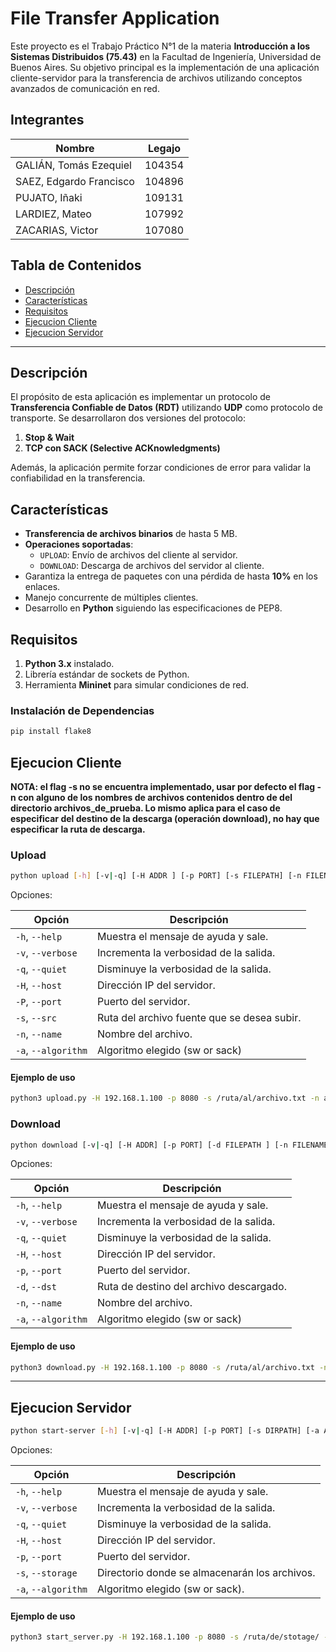 # File Transfer Application

Este proyecto es el Trabajo Práctico N°1 de la materia **Introducción a los Sistemas Distribuidos (75.43)** en la Facultad de Ingeniería, Universidad de Buenos Aires. Su objetivo principal es la implementación de una aplicación cliente-servidor para la transferencia de archivos utilizando conceptos avanzados de comunicación en red.

## Integrantes

| Nombre                      | Legajo  |
|-----------------------------|---------|
| GALIÁN, Tomás Ezequiel      | 104354  |
| SAEZ, Edgardo Francisco     | 104896  |
| PUJATO, Iñaki               | 109131  |
| LARDIEZ, Mateo              | 107992  |
| ZACARIAS, Victor            | 107080  |

## Tabla de Contenidos

- [Descripción](#descripción)
- [Características](#características)
- [Requisitos](#requisitos)
- [Ejecucion Cliente](#ejecucion-cliente)
- [Ejecucion Servidor](#ejecucion-servidor)

---

## Descripción

El propósito de esta aplicación es implementar un protocolo de **Transferencia Confiable de Datos (RDT)** utilizando **UDP** como protocolo de transporte. Se desarrollaron dos versiones del protocolo:

1. **Stop & Wait**
2. **TCP con SACK (Selective ACKnowledgments)**

Además, la aplicación permite forzar condiciones de error para validar la confiabilidad en la transferencia.

## Características

- **Transferencia de archivos binarios** de hasta 5 MB.
- **Operaciones soportadas**:
  - `UPLOAD`: Envío de archivos del cliente al servidor.
  - `DOWNLOAD`: Descarga de archivos del servidor al cliente.
- Garantiza la entrega de paquetes con una pérdida de hasta **10%** en los enlaces.
- Manejo concurrente de múltiples clientes.
- Desarrollo en **Python** siguiendo las especificaciones de PEP8.

## Requisitos

1. **Python 3.x** instalado.
2. Librería estándar de sockets de Python.
3. Herramienta **Mininet** para simular condiciones de red.

### Instalación de Dependencias

```bash
pip install flake8
```

## Ejecucion Cliente

**NOTA: el flag -s no se encuentra implementado, usar por defecto el flag -n con alguno de los nombres de archivos contenidos dentro de del directorio archivos_de_prueba. Lo mismo aplica para el caso de especificar del destino de la descarga (operación download), no hay que especificar la ruta de descarga.**


### Upload
```bash
python upload [-h] [-v|-q] [-H ADDR ] [-p PORT] [-s FILEPATH] [-n FILENAME] [-a ALGORITHM]
```

Opciones:

| Opción         | Descripción                                  |
|----------------|----------------------------------------------|
| `-h`, `--help` | Muestra el mensaje de ayuda y sale.          |
| `-v`, `--verbose` | Incrementa la verbosidad de la salida.    |
| `-q`, `--quiet` | Disminuye la verbosidad de la salida.       |
| `-H`, `--host` | Dirección IP del servidor.                   |
| `-P`, `--port` | Puerto del servidor.                        |
| `-s`, `--src` | Ruta del archivo fuente que se desea subir.  |
| `-n`, `--name` | Nombre del archivo.                         |
| `-a`, `--algorithm` | Algoritmo elegido (sw or sack)         |



#### Ejemplo de uso
```bash
python3 upload.py -H 192.168.1.100 -p 8080 -s /ruta/al/archivo.txt -n archivo.txt -a sack
```

### Download
```bash
python download [-v|-q] [-H ADDR] [-p PORT] [-d FILEPATH ] [-n FILENAME ] [-a ALGORITHM]
```

Opciones:

| Opción            | Descripción                                      |
|-------------------|--------------------------------------------------|
| `-h`, `--help`    | Muestra el mensaje de ayuda y sale.              |
| `-v`, `--verbose` | Incrementa la verbosidad de la salida.           |
| `-q`, `--quiet`   | Disminuye la verbosidad de la salida.            |
| `-H`, `--host`    | Dirección IP del servidor.                       |
| `-p`, `--port`    | Puerto del servidor.                            |
| `-d`, `--dst`     | Ruta de destino del archivo descargado.          |
| `-n`, `--name`    | Nombre del archivo.                             |
| `-a`, `--algorithm` | Algoritmo elegido (sw or sack)               |


#### Ejemplo de uso
```bash
python3 download.py -H 192.168.1.100 -p 8080 -s /ruta/al/archivo.txt -n archivo.txt -a sack
```

--- 

## Ejecucion Servidor

```bash
python start-server [-h] [-v|-q] [-H ADDR] [-p PORT] [-s DIRPATH] [-a ALGORITHM]
```
Opciones:

| Opción              | Descripción                                   |
|---------------------|-----------------------------------------------|
| `-h`, `--help`      | Muestra el mensaje de ayuda y sale.           |
| `-v`, `--verbose`   | Incrementa la verbosidad de la salida.        |
| `-q`, `--quiet`     | Disminuye la verbosidad de la salida.         |
| `-H`, `--host`      | Dirección IP del servidor.                    |
| `-p`, `--port`      | Puerto del servidor.                          |
| `-s`, `--storage`   | Directorio donde se almacenarán los archivos. |
| `-a`, `--algorithm` | Algoritmo elegido (sw or sack).               |

#### Ejemplo de uso
```bash
python3 start_server.py -H 192.168.1.100 -p 8080 -s /ruta/de/stotage/ -a sack
```
